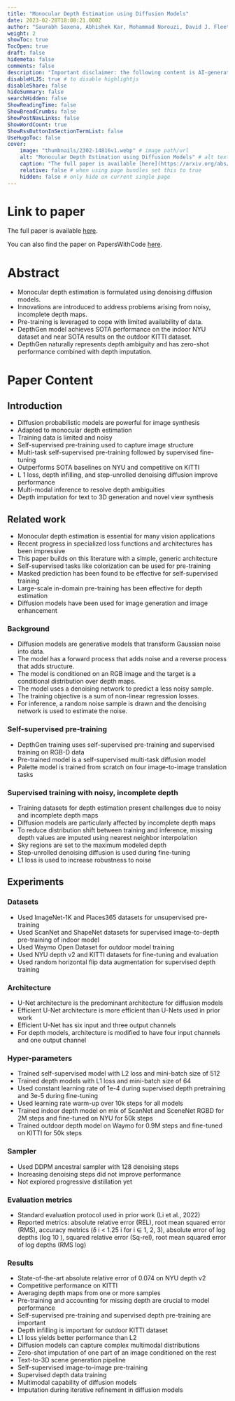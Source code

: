 ```yaml
---
title: "Monocular Depth Estimation using Diffusion Models"
date: 2023-02-28T18:08:21.000Z
author: "Saurabh Saxena, Abhishek Kar, Mohammad Norouzi, David J. Fleet"
weight: 2
showToc: true
TocOpen: true
draft: false
hidemeta: false
comments: false
description: "Important disclaimer: the following content is AI-generated, please make sure to fact check the presented information by reading the full paper."
disableHLJS: true # to disable highlightjs
disableShare: false
hideSummary: false
searchHidden: false
ShowReadingTime: false
ShowBreadCrumbs: false
ShowPostNavLinks: false
ShowWordCount: true
ShowRssButtonInSectionTermList: false
UseHugoToc: false
cover:
    image: "thumbnails/2302-14816v1.webp" # image path/url
    alt: "Monocular Depth Estimation using Diffusion Models" # alt text
    caption: "The full paper is available [here](https://arxiv.org/abs/2302.14816)." # display caption under cover
    relative: false # when using page bundles set this to true
    hidden: false # only hide on current single page
---
```


# Link to paper
The full paper is available [here](https://arxiv.org/abs/2302.14816).

You can also find the paper on PapersWithCode [here](https://paperswithcode.com/paper/monocular-depth-estimation-using-diffusion).

# Abstract
- Monocular depth estimation is formulated using denoising diffusion models.
- Innovations are introduced to address problems arising from noisy, incomplete depth maps.
- Pre-training is leveraged to cope with limited availability of data.
- DepthGen model achieves SOTA performance on the indoor NYU dataset and near SOTA results on the outdoor KITTI dataset.
- DepthGen naturally represents depth ambiguity and has zero-shot performance combined with depth imputation.

# Paper Content

## Introduction
- Diffusion probabilistic models are powerful for image synthesis
- Adapted to monocular depth estimation
- Training data is limited and noisy
- Self-supervised pre-training used to capture image structure
- Multi-task self-supervised pre-training followed by supervised fine-tuning
- Outperforms SOTA baselines on NYU and competitive on KITTI
- L 1 loss, depth infilling, and step-unrolled denoising diffusion improve performance
- Multi-modal inference to resolve depth ambiguities
- Depth imputation for text to 3D generation and novel view synthesis

## Related work
- Monocular depth estimation is essential for many vision applications
- Recent progress in specialized loss functions and architectures has been impressive
- This paper builds on this literature with a simple, generic architecture
- Self-supervised tasks like colorization can be used for pre-training
- Masked prediction has been found to be effective for self-supervised training
- Large-scale in-domain pre-training has been effective for depth estimation
- Diffusion models have been used for image generation and image enhancement

### Background
- Diffusion models are generative models that transform Gaussian noise into data.
- The model has a forward process that adds noise and a reverse process that adds structure.
- The model is conditioned on an RGB image and the target is a conditional distribution over depth maps.
- The model uses a denoising network to predict a less noisy sample.
- The training objective is a sum of non-linear regression losses.
- For inference, a random noise sample is drawn and the denoising network is used to estimate the noise.

### Self-supervised pre-training
- DepthGen training uses self-supervised pre-training and supervised training on RGB-D data
- Pre-trained model is a self-supervised multi-task diffusion model
- Palette model is trained from scratch on four image-to-image translation tasks

### Supervised training with noisy, incomplete depth
- Training datasets for depth estimation present challenges due to noisy and incomplete depth maps
- Diffusion models are particularly affected by incomplete depth maps
- To reduce distribution shift between training and inference, missing depth values are imputed using nearest neighbor interpolation
- Sky regions are set to the maximum modeled depth
- Step-unrolled denoising diffusion is used during fine-tuning
- L1 loss is used to increase robustness to noise

## Experiments

### Datasets
- Used ImageNet-1K and Places365 datasets for unsupervised pre-training
- Used ScanNet and ShapeNet datasets for supervised image-to-depth pre-training of indoor model
- Used Waymo Open Dataset for outdoor model training
- Used NYU depth v2 and KITTI datasets for fine-tuning and evaluation
- Used random horizontal flip data augmentation for supervised depth training

### Architecture
- U-Net architecture is the predominant architecture for diffusion models
- Efficient U-Net architecture is more efficient than U-Nets used in prior work
- Efficient U-Net has six input and three output channels
- For depth models, architecture is modified to have four input channels and one output channel

### Hyper-parameters
- Trained self-supervised model with L2 loss and mini-batch size of 512
- Trained depth models with L1 loss and mini-batch size of 64
- Used constant learning rate of 1e-4 during supervised depth pretraining and 3e-5 during fine-tuning
- Used learning rate warm-up over 10k steps for all models
- Trained indoor depth model on mix of ScanNet and SceneNet RGBD for 2M steps and fine-tuned on NYU for 50k steps
- Trained outdoor depth model on Waymo for 0.9M steps and fine-tuned on KITTI for 50k steps

### Sampler
- Used DDPM ancestral sampler with 128 denoising steps
- Increasing denoising steps did not improve performance
- Not explored progressive distillation yet

### Evaluation metrics
- Standard evaluation protocol used in prior work (Li et al., 2022)
- Reported metrics: absolute relative error (REL), root mean squared error (RMS), accuracy metrics (δ i < 1.25 i for i ∈ 1, 2, 3), absolute error of log depths (log 10 ), squared relative error (Sq-rel), root mean squared error of log depths (RMS log)

### Results
- State-of-the-art absolute relative error of 0.074 on NYU depth v2
- Competitive performance on KITTI
- Averaging depth maps from one or more samples
- Pre-training and accounting for missing depth are crucial to model performance
- Self-supervised pre-training and supervised depth pre-training are important
- Depth infilling is important for outdoor KITTI dataset
- L1 loss yields better performance than L2
- Diffusion models can capture complex multimodal distributions
- Zero-shot imputation of one part of an image conditioned on the rest
- Text-to-3D scene generation pipeline
- Self-supervised image-to-image pre-training
- Supervised depth data training
- Multimodal capability of diffusion models
- Imputation during iterative refinement in diffusion models
